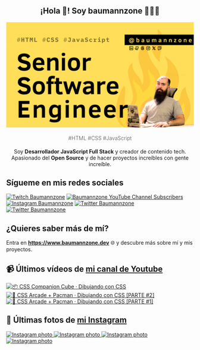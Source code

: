 <p align="center">
   <h2 align="center">¡Hola 👋! Soy baumannzone 👨🏻‍💻</h2>
   <img align="center" src="img/Senior Software Engineer.png" />
   <h4 align="center" style="font-weight: 300; color: #555;">#HTML #CSS #JavaScript</h4>
</p>

<p align="center" style="margin-bottom: 20px">Soy <strong>Desarrollador JavaScript Full Stack</strong> y creador de contenido tech.
<br/>
Apasionado del <strong>Open Source</strong> y de hacer proyectos increíbles con gente increíble.
</p>

## Sígueme en mis redes sociales

[![Twitch Baumannzone](https://img.shields.io/twitch/status/baumannzone?style=social)](https://twitch.tv/baumannzone)
[![Baumannzone YouTube Channel Subscribers](https://img.shields.io/youtube/channel/subscribers/UCTTj5ztXnGeDRPFVsBp7VMA?style=social)](https://youtube.com/rambitojs)
[![Instagram Baumannzone](https://img.shields.io/badge/Baumannzone--_.svg?label=Instagram&style=social&logo=instagram)](https://instagram.com/baumannzone)
[![Twitter Baumannzone](https://img.shields.io/twitter/follow/Baumannzone?label=Twitter&style=social)](https://twitter.com/baumannzone)
[![Twitter Baumannzone](https://img.shields.io/badge/LinkedIn-ffffff?logo=linkedin&logoColor=black)](https://www.linkedin.com/in/baumannzone/)


## ¿Quieres saber más de mí?

Entra en **https://www.baumannzone.dev** 🌐 y descubre más sobre mí y mis proyectos.

## 📹 Últimos vídeos de [mi canal de Youtube](https://youtube.com/rambitojs?sub_confirmation=1)


<a href='https://youtu.be/W6xwoSJahA0' target='_blank'>
  <img width='30%' src='https://img.youtube.com/vi/W6xwoSJahA0/mqdefault.jpg' alt='📦 CSS Companion Cube · Dibujando con CSS' />
</a>
<a href='https://youtu.be/9C3NXVXewH8' target='_blank'>
  <img width='30%' src='https://img.youtube.com/vi/9C3NXVXewH8/mqdefault.jpg' alt='👾 CSS Arcade + Pacman · Dibujando con CSS [PARTE #2]' />
</a>
<a href='https://youtu.be/2ahqLdgkSxA' target='_blank'>
  <img width='30%' src='https://img.youtube.com/vi/2ahqLdgkSxA/mqdefault.jpg' alt='👾 CSS Arcade + Pacman · Dibujando con CSS [PARTE #1]' />
</a>

## 📸 Últimas fotos de [mi Instagram](https://instagram.com/baumannzone)


<a href='https://instagram.com/p/DBM6xZZo04v' target='_blank'>
  <img width='20%' src='https://instagram.fvno7-1.fna.fbcdn.net/v/t51.29350-15/463474695_1105913000884920_6645772424736888620_n.jpg?stp=dst-jpg_e15_fr_s1080x1080&_nc_ht=instagram.fvno7-1.fna.fbcdn.net&_nc_cat=100&_nc_ohc=1v4x8hlzZekQ7kNvgEvYV77&_nc_gid=c9d0b078aa4c4bf48ab65a6648dac066&edm=APU89FABAAAA&ccb=7-5&oh=00_AYDCstAkfy86trdKwpzct1d8etZWsRRDyyodvbNHNqM_8A&oe=6727F61E&_nc_sid=bc0c2c' alt='Instagram photo' />
</a>
<a href='https://instagram.com/p/DA-cUxKga9o' target='_blank'>
  <img width='20%' src='https://instagram.fvno7-1.fna.fbcdn.net/v/t51.29350-15/462724118_1214173046469999_8425480638527805325_n.jpg?stp=dst-jpg_e35_s1080x1080&_nc_ht=instagram.fvno7-1.fna.fbcdn.net&_nc_cat=103&_nc_ohc=dzop9u1mZtMQ7kNvgHhzABE&_nc_gid=c9d0b078aa4c4bf48ab65a6648dac066&edm=APU89FABAAAA&ccb=7-5&oh=00_AYAIqj9aNj8DvhVclYu3MmkvamqoYb5HYdRFRgG_xFTSjQ&oe=6727DEE6&_nc_sid=bc0c2c' alt='Instagram photo' />
</a>
<a href='https://instagram.com/p/DAQXnuoodQk' target='_blank'>
  <img width='20%' src='https://instagram.fvno7-1.fna.fbcdn.net/v/t51.29350-15/461062629_426626950000533_9002489415070421136_n.jpg?stp=dst-jpg_e15_fr_s1080x1080&_nc_ht=instagram.fvno7-1.fna.fbcdn.net&_nc_cat=109&_nc_ohc=G7t4k0zl1HAQ7kNvgF4G9ZA&_nc_gid=c9d0b078aa4c4bf48ab65a6648dac066&edm=APU89FABAAAA&ccb=7-5&oh=00_AYCoE7_x42yiDwTObQJKHePX1YcB_QufyFMsCX1wc81RrA&oe=6727E7C5&_nc_sid=bc0c2c' alt='Instagram photo' />
</a>
<a href='https://instagram.com/p/C_zkCnMNVJ8' target='_blank'>
  <img width='20%' src='https://instagram.fvno7-1.fna.fbcdn.net/v/t51.29350-15/459285584_1457234704829851_6995853833957953455_n.jpg?stp=dst-jpg_e35_s1080x1080&_nc_ht=instagram.fvno7-1.fna.fbcdn.net&_nc_cat=107&_nc_ohc=FUpMT-c9FGsQ7kNvgFaEjwW&_nc_gid=c9d0b078aa4c4bf48ab65a6648dac066&edm=APU89FABAAAA&ccb=7-5&oh=00_AYBcM9R9Cfa8Js0VaYjibVDSRsPUEMkIx53g3_MODRKxlA&oe=6727EC61&_nc_sid=bc0c2c' alt='Instagram photo' />
</a>
